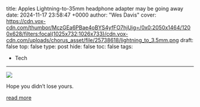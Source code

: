 title: Apples Lightning-to-35mm headphone adapter may be going away
date: 2024-11-17 23:58:47 +0000
author: "Wes Davis"
cover: https://cdn.vox-cdn.com/thumbor/MczGEa6PBae4oBYS4yfFO7hjUig=/0x0:2050x1464/1200x628/filters:focal(1025x732:1026x733)/cdn.vox-cdn.com/uploads/chorus_asset/file/25738618/lightning_to_3.5mm.png
draft: false
top: false
type: post
hide: false
toc: false
tags:
  - Tech
---

![](https://cdn.vox-cdn.com/thumbor/MczGEa6PBae4oBYS4yfFO7hjUig=/0x0:2050x1464/1200x628/filters:focal(1025x732:1026x733)/cdn.vox-cdn.com/uploads/chorus_asset/file/25738618/lightning_to_3.5mm.png)

Hope you didn’t lose yours.

[read more](https://www.theverge.com/2024/11/17/24299072/apple-lightning-to-3-5mm-headphone-jack-adapter-sold-out-apple-site)
